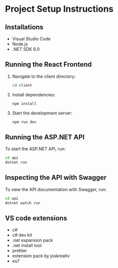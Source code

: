 # Project Setup Instructions

## Installations
- Visual Studio Code
- Node.js
- .NET SDK 8.0

## Running the React Frontend

1. Navigate to the client directory:
   ```bash
   cd client
   ```
2. Install dependencies:
   ```bash
   npm install
   ```
3. Start the development server:
   ```bash
   npm run dev
   ```

## Running the ASP.NET API

To start the ASP.NET API, run:
   ```bash
   cd api  
   dotnet run
   ```

## Inspecting the API with Swagger

To view the API documentation with Swagger, run:
   ```bash
   cd api  
   dotnet watch run
   ```

## VS code extensions  
- c#
- c# dev kit
- .net expansion pack
- .net install tool
- prettier
- extension pack by joskreativ
- es7
